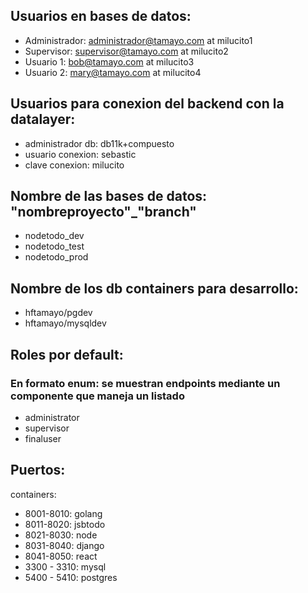 
## Usuarios en bases de datos:

- Administrador:  administrador@tamayo.com at milucito1
- Supervisor: supervisor@tamayo.com at milucito2
- Usuario 1: bob@tamayo.com at milucito3
- Usuario 2: mary@tamayo.com at milucito4
## Usuarios para conexion del backend con la datalayer:

- administrador db: db11k+compuesto
- usuario conexion: sebastic
- clave conexion: milucito

## Nombre de las bases de datos: "nombreproyecto"_"branch"

- nodetodo_dev
- nodetodo_test
- nodetodo_prod

## Nombre de los db containers para desarrollo:
- hftamayo/pgdev
- hftamayo/mysqldev

## Roles por default:

### En formato enum: se muestran endpoints mediante un componente que maneja un listado
- administrator
- supervisor
- finaluser

## Puertos:
containers:
- 8001-8010: golang
- 8011-8020: jsbtodo
- 8021-8030: node
- 8031-8040: django
- 8041-8050: react
- 3300 - 3310: mysql
- 5400 - 5410: postgres
